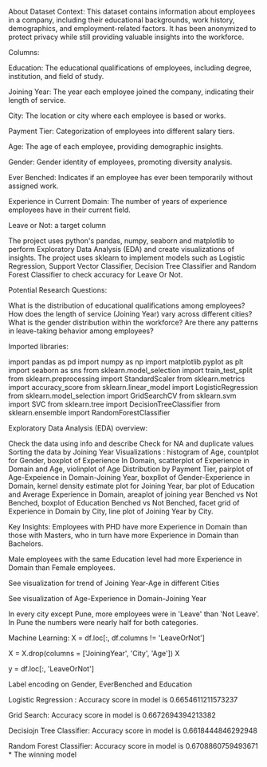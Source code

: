 About Dataset
Context:
This dataset contains information about employees in a company, including their educational backgrounds, work history, demographics, and employment-related factors. It has been anonymized to protect privacy while still providing valuable insights into the workforce.

Columns:

Education: The educational qualifications of employees, including degree, institution, and field of study.

Joining Year: The year each employee joined the company, indicating their length of service.

City: The location or city where each employee is based or works.

Payment Tier: Categorization of employees into different salary tiers.

Age: The age of each employee, providing demographic insights.

Gender: Gender identity of employees, promoting diversity analysis.

Ever Benched: Indicates if an employee has ever been temporarily without assigned work.

Experience in Current Domain: The number of years of experience employees have in their current field.

Leave or Not: a target column

The project uses python's pandas, numpy, seaborn and matplotlib to perform Exploratory Data Analysis (EDA) and create
visualizations of insights. The project uses sklearn to implement models such as Logistic Regression, Support Vector Classifier,
Decision Tree Classifier and Random Forest Classifier to check accuracy for Leave Or Not.

Potential Research Questions:

What is the distribution of educational qualifications among employees?
How does the length of service (Joining Year) vary across different cities?
What is the gender distribution within the workforce?
Are there any patterns in leave-taking behavior among employees?

Imported libraries:

import pandas as pd
import numpy as np
import matplotlib.pyplot as plt
import seaborn as sns
from sklearn.model_selection import train_test_split
from sklearn.preprocessing import StandardScaler
from sklearn.metrics import accuracy_score
from sklearn.linear_model import LogisticRegression
from sklearn.model_selection import GridSearchCV
from sklearn.svm import SVC
from sklearn.tree import DecisionTreeClassifier
from sklearn.ensemble import RandomForestClassifier

Exploratory Data Analysis (EDA) overview:

Check the data using info and describe 
Check for NA and duplicate values
Sorting the data by Joining Year
Visualizations : histogram of Age, countplot for Gender, boxplot of Experience In Domain, scatterplot of Experience in Domain and Age, 
violinplot of Age Distribution by Payment Tier, pairplot of Age-Expeience in Domain-Joining Year, boxpllot of Gender-Experience in Domain,
kernel density estimate plot for Joining Year, bar plot of Education and Average Experience in Domain, areaplot of joining year Benched vs Not Benched,
boxplot of Education Benched vs Not Benched, facet grid of Experience in Domain by City, line plot of Joining Year by City.

Key Insights:
Employees with PHD have more Experience in Domain than those with Masters, who in turn have more Experience in Domain than Bachelors. 

Male employees with the same Education level had more Experience in Domain than Female employees. 

See visualization for trend of Joining Year-Age in different Cities 

See visualization of Age-Experience in Domain-Joining Year

In every city except Pune, more employees were in 'Leave' than 'Not Leave'. In Pune the numbers were nearly half for both categories.


Machine Learning:
X = df.loc[:, df.columns != 'LeaveOrNot']

X = X.drop(columns = ['JoiningYear', 'City', 'Age']) X 

y = df.loc[:, 'LeaveOrNot']

Label encoding on Gender, EverBenched and Education 

Logistic Regression : Accuracy score in model is 0.6654611211573237

Grid Search: Accuracy score in model is 0.6672694394213382

Decisiojn Tree Classifier: Accuracy score in model is 0.6618444846292948


Random Forest Classifier: Accuracy score in model is 0.6708860759493671 * The winning model



